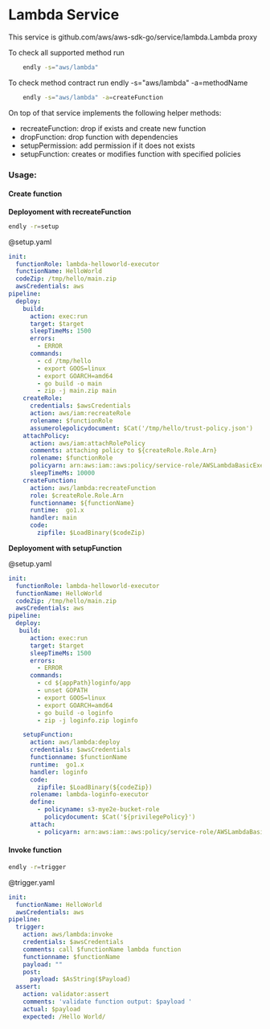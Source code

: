 # Lambda Service

This service is github.com/aws/aws-sdk-go/service/lambda.Lambda proxy 


To check all supported method run
```bash
    endly -s="aws/lambda"
```

To check method contract run endly -s="aws/lambda" -a=methodName
```bash
    endly -s="aws/lambda" -a=createFunction
```

On top of that service implements the following helper methods:

- recreateFunction: drop if exists and create new function
- dropFunction: drop function with dependencies
- setupPermission: add permission if it does not exists
- setupFunction: creates or modifies function with specified policies

### Usage:

#### Create function


**Deployoment with recreateFunction**

```bash
endly -r=setup
```

@setup.yaml
```yaml
init:
  functionRole: lambda-helloworld-executor
  functionName: HelloWorld
  codeZip: /tmp/hello/main.zip
  awsCredentials: aws
pipeline:
  deploy:
    build:
      action: exec:run
      target: $target
      sleepTimeMs: 1500
      errors:
        - ERROR
      commands:
        - cd /tmp/hello
        - export GOOS=linux
        - export GOARCH=amd64
        - go build -o main
        - zip -j main.zip main
    createRole:
      credentials: $awsCredentials
      action: aws/iam:recreateRole
      rolename: $functionRole
      assumerolepolicydocument: $Cat('/tmp/hello/trust-policy.json')
    attachPolicy:
      action: aws/iam:attachRolePolicy
      comments: attaching policy to ${createRole.Role.Arn}
      rolename: $functionRole
      policyarn: arn:aws:iam::aws:policy/service-role/AWSLambdaBasicExecutionRole
      sleepTimeMs: 10000
    createFunction:
      action: aws/lambda:recreateFunction
      role: $createRole.Role.Arn
      functionname: ${functionName}
      runtime:  go1.x
      handler: main
      code:
        zipfile: $LoadBinary($codeZip)
```



**Deployoment with setupFunction**


@setup.yaml
```yaml
init:
  functionRole: lambda-helloworld-executor
  functionName: HelloWorld
  codeZip: /tmp/hello/main.zip
  awsCredentials: aws
pipeline:
  deploy:
   build:
      action: exec:run
      target: $target
      sleepTimeMs: 1500
      errors:
        - ERROR
      commands:
        - cd ${appPath}loginfo/app
        - unset GOPATH
        - export GOOS=linux
        - export GOARCH=amd64
        - go build -o loginfo
        - zip -j loginfo.zip loginfo

    setupFunction:
      action: aws/lambda:deploy
      credentials: $awsCredentials
      functionname: $functionName
      runtime:  go1.x
      handler: loginfo
      code:
        zipfile: $LoadBinary(${codeZip})
      rolename: lambda-loginfo-executor
      define:
        - policyname: s3-mye2e-bucket-role
          policydocument: $Cat('${privilegePolicy}')
      attach:
        - policyarn: arn:aws:iam::aws:policy/service-role/AWSLambdaBasicExecutionRole
```



#### Invoke function


```bash
endly -r=trigger
```


@trigger.yaml

```yaml
init:
  functionName: HelloWorld
  awsCredentials: aws
pipeline:
  trigger:
    action: aws/lambda:invoke
    credentials: $awsCredentials
    comments: call $functionName lambda function
    functionname: $functionName
    payload: ""
    post:
      payload: $AsString($Payload)
  assert:
    action: validator:assert
    comments: 'validate function output: $payload '
    actual: $payload
    expected: /Hello World/
```